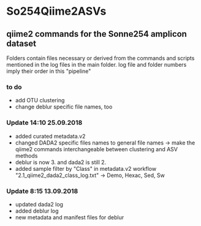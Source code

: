 # So254Qiime2ASVs
## qiime2 commands for the Sonne254 amplicon dataset

Folders contain files necessary or derived from the commands and scripts mentioned in the log files in the main folder.
log file and folder numbers imply their order in this "pipeline"

### to do
- add OTU clustering
- change deblur specific file names, too

### Update 14:10 25.09.2018
- added curated metadata.v2
- changed DADA2 specific files names to general file names -> make the qiime2 commands interchangeable between clustering and ASV methods
- deblur is now 3. and dada2 is still 2.
- added sample filter by "Class" in metadata.v2 workflow "2.1_qiime2_dada2_class_log.txt" -> Demo, Hexac, Sed, Sw

### Update 8:15 13.09.2018
- updated dada2 log
- added deblur log
- new metadata and manifest files for deblur
